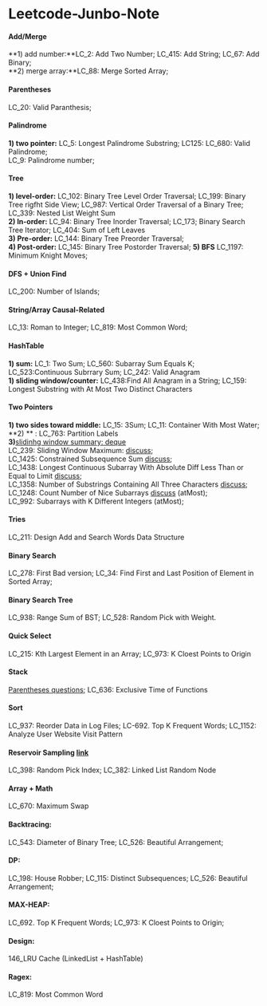 # Leetcode-Junbo-Note
#### Add/Merge
**1) add number:**LC_2: Add Two Number; LC_415: Add String; LC_67: Add Binary; <br />
**2) merge array:**LC_88: Merge Sorted Array; 

#### Parentheses
LC_20: Valid Paranthesis; 

#### Palindrome
**1) two pointer:** LC_5: Longest Palindrome Substring; LC125: LC_680: Valid Palindrome;   <br />
LC_9: Palindrome number; 

#### Tree 
**1) level-order:**  LC_102: Binary Tree Level Order Traversal; LC_199: Binary Tree rigfht Side View; LC_987: Vertical Order Traversal of a Binary Tree;  LC_339: Nested List Weight Sum<br />
**2) In-order:** LC_94: Binary Tree Inorder Traversal; LC_173; Binary Search Tree Iterator; LC_404: Sum of Left Leaves<br />
**3) Pre-order:** LC_144: Binary Tree Preorder Traversal; <br />
**4) Post-order:** LC_145: Binary Tree Postorder Traversal; 
**5) BFS** LC_1197: Minimum Knight Moves;

#### DFS + Union Find 
LC_200: Number of Islands;

#### String/Array Causal-Related
LC_13: Roman to Integer; LC_819:  Most Common Word;

#### HashTable
**1) sum:** LC_1: Two Sum; LC_560: Subarray Sum Equals K; LC_523:Continuous Subrrary Sum; LC_242: Valid Anagram <br />
**1) sliding window/counter:**  LC_438:Find All Anagram in a String; LC_159:  Longest Substring with At Most Two Distinct Characters

#### Two Pointers
**1) two sides toward middle:** LC_15: 3Sum; LC_11: Container With Most Water; </br>
**2) ** : LC_763: Partition Labels </br>
**3)**[slidinhg window summary: deque ](https://leetcode.com/problems/longest-continuous-subarray-with-absolute-diff-less-than-or-equal-to-limit/discuss/609771/JavaC%2B%2BPython-Deques-O(N)) <br />
LC_239: Sliding Window Maximum:  [discuss](https://www.geeksforgeeks.org/sliding-window-maximum-maximum-of-all-subarrays-of-size-k/); <br />
LC_1425: Constrained Subsequence Sum [discuss](https://leetcode.com/problems/constrained-subsequence-sum/discuss/597751/JavaC%2B%2BPython-O(N)-Decreasing-Deque); <br />
LC_1438: Longest Continuous Subarray With Absolute Diff Less Than or Equal to Limit [discuss](https://leetcode.com/problems/longest-continuous-subarray-with-absolute-diff-less-than-or-equal-to-limit/discuss/609771/JavaC%2B%2BPython-Deques-O(N)); <br /> 
LC_1358: Number of Substrings Containing All Three Characters [discuss](https://leetcode.com/problems/number-of-substrings-containing-all-three-characters/discuss/516977/JavaC%2B%2BPython-Easy-and-Concise); <br />
LC_1248: Count Number of Nice Subarrays [discuss](https://leetcode.com/problems/count-number-of-nice-subarrays/discuss/419378/JavaC%2B%2BPython-Sliding-Window-O(1)-Space) (atMost); <br />
LC_992: Subarrays with K Different Integers (atMost);



#### Tries
LC_211: Design Add and Search Words Data Structure


#### Binary Search
LC_278: First Bad version; LC_34: Find First and Last Position of Element in Sorted Array;

#### Binary Search Tree
LC_938: Range Sum of BST; LC_528: Random Pick with Weight. 

#### Quick Select
LC_215: Kth Largest Element in an Array; LC_973: K Cloest Points to Origin

#### Stack
[Parentheses questions](#parentheses); LC_636: Exclusive Time of Functions

#### Sort
LC_937: Reorder Data in Log Files; LC-692. Top K Frequent Words; LC_1152: Analyze User Website Visit Pattern

#### Reservoir Sampling [link](https://zhuanlan.zhihu.com/p/29178293)
LC_398: Random Pick Index; LC_382: Linked List Random Node

####  Array + Math
LC_670: Maximum Swap

#### Backtracing:
LC_543: Diameter of Binary Tree; LC_526: Beautiful Arrangement; 

#### DP:
LC_198: House Robber; LC_115: Distinct Subsequences; LC_526: Beautiful Arrangement; 

#### MAX-HEAP:
LC_692. Top K Frequent Words; LC_973: K Cloest Points to Origin;

#### Design:
146_LRU Cache (LinkedList + HashTable)

#### Ragex:
LC_819: Most Common Word




